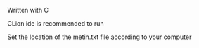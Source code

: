 Written with C

CLion ide is recommended to run

Set the location of the metin.txt file according to your computer
